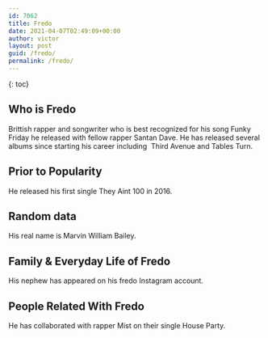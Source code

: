 ```yaml
---
id: 7062
title: Fredo
date: 2021-04-07T02:49:09+00:00
author: victor
layout: post
guid: /fredo/
permalink: /fredo/
---
```



{: toc}


## Who is Fredo



Brittish rapper and songwriter who is best recognized for his song Funky Friday he released with fellow rapper Santan Dave. He has released several albums since starting his career including  Third Avenue and Tables Turn. 

                
                
                
## Prior to Popularity



He released his first single They Aint 100 in 2016.  

                
                
                
## Random data



His real name is Marvin William Bailey.  

                
                
                
## Family & Everyday Life of Fredo



His nephew has appeared on his fredo Instagram account. 

                
                
                
## People Related With Fredo



He has collaborated with rapper Mist on their single House Party. 

                
              
            
          
          
          
